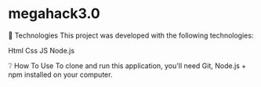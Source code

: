 # megahack3.0

🚀 Technologies
This project was developed with the following technologies:

Html
Css
JS
Node.js


❔ How To Use
To clone and run this application, you'll need Git, Node.js + npm installed on your computer.





